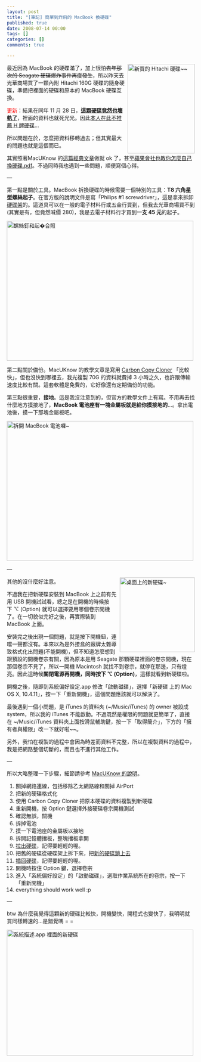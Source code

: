 ```yaml
---
layout: post
title: "[筆記] 簡單到炸飛的 MacBook 換硬碟"
published: true
date: 2008-07-14 00:00
tags: []
categories: []
comments: true

---
```


<a title="Flickr 上 chitsaou 的 新買的 Hitachi 硬碟~~" href="http://www.flickr.com/photos/chitsaou/2664133727/" target="_blank"><img src="http://farm4.static.flickr.com/3206/2664133727_7aea16ef75_m.jpg" alt="新買的 Hitachi 硬碟~~" width="180" height="240" align="right" /></a>最近因為 MacBook 的硬碟滿了，加上很怕<span style="text-decoration:line-through;">去年那次的 Seagate 硬碟爆炸事件再度發生</span>，所以昨天去光華商場買了一顆內附 Hitachi 160G 硬碟的隨身硬碟，準備把裡面的硬碟和原本的 MacBook 硬碟互換。

<span style="color:#ff0000;">更新</span>：結果在同年 11 月 28 日，<strong><span style="text-decoration:underline;">這顆硬碟竟然也壞軌了</span></strong>，裡面的資料也就死光光。因此<span style="text-decoration:underline;">本人在此不推薦 H 牌硬碟</span>...

所以問題在於，怎麼把資料移轉過去；但其實最大的問題也就是這個而已。

其實照著MacUKnow 的<a href="http://www.macuknow.com/node/160" target="_blank">這篇經典文章</a>做就 ok 了，甚至<a href="http://manuals.info.apple.com/en/MacBook_13inch_HardDrive_DIY.pdf" target="_blank">蘋果會社也教你怎麼自己換硬碟.pdf</a>。不過同時我也遇到一些問題，順便寫個心得。

—

<!--more-->

第一點是關於工具。MacBook 拆換硬碟的時候需要一個特別的工具：<strong>T8 六角星型螺絲起子</strong>。在官方版的說明文件是寫「Philips #1 screwdriver」，這是拿來拆卸<a href="http://flickr.com/photos/chitsaou/2664959582/" target="_blank">硬碟架</a>的。這道具可以在一般的電子材料行或五金行買到，但我去光華商場買不到 (其實是有，但竟然喊價 280)，我是去電子材料行才買到<strong>一支 45 元</strong>的起子。

<a title="Flickr 上 chitsaou 的 螺絲釘和起�合照" href="http://www.flickr.com/photos/chitsaou/2664134657/" target="_blank"><img src="http://farm4.static.flickr.com/3024/2664134657_dbd0dfb3ba.jpg" alt="螺絲釘和起�合照" width="500" height="375" /></a>

第二點關於備份。MacUKnow 的教學文章是寫用 <a href="http://www.bombich.com/software/ccc.html" target="_blank">Carbon Copy Cloner</a> 「比較快」，但也沒快到哪裡去，我光複製 70G 的資料就費掉 3 小時之久，也許跟傳輸速度比較有關。這套軟體是免費的，它好像還有定期備份的功能。

第三點很重要，<strong>接地</strong>。這是我沒注意到的，但官方的教學文件上有寫。不用再去找什麼地方摸接地了，<strong>MacBook 電池座有一塊金屬板就是給你摸接地的</strong>…。拿出電池後，摸一下那塊金屬板吧。

<a title="Flickr 上 chitsaou 的 拆開 MacBook 電池囉~" href="http://www.flickr.com/photos/chitsaou/2664134079/" target="_blank"><img src="http://farm4.static.flickr.com/3250/2664134079_277654c425.jpg" alt="拆開 MacBook 電池囉~" width="500" height="375" /></a>

—

<a title="Flickr 上 chitsaou 的 桌面上的新硬碟~" href="http://www.flickr.com/photos/chitsaou/2664135025/" target="_blank"><img src="http://farm4.static.flickr.com/3163/2664135025_b2fdcc8f3c_o.png" alt="桌面上的新硬碟~" width="201" height="200" align="right" /></a>其他的沒什麼好注意。

不過我在把新硬碟安裝到 MacBook 上之前有先用 USB 開機試試看，總之是在開機的時候按下 ⌥ (Option) 就可以選擇要用哪個卷宗開機了。在一切貌似完好之後，再實際裝到 MacBook 上面。

安裝完之後出現一個問題，就是按下開機鈕，連噹一聲都沒有。本來以為是外接盒的廠牌太雜導致格式化出問題(不能開機)，但不知道怎麼想到跟預設的開機卷宗有關，因為原本是用 Seagate 那顆硬碟裡面的卷宗開機，現在那個卷宗不見了，所以一開機 Macintosh 就找不到卷宗，就停在那邊，只有燈亮。因此這時候<strong>關閉電源再開機，同時按下 ⌥ (Option)</strong>，這樣就看到新硬碟啦。

開機之後，隨即到系統偏好設定.app 修改「啟動磁碟」，選擇「新硬碟 上的 Mac OS X, 10.4.11」，按一下「重新開機」，這個問題應該就可以解決了。

最後遇到一個小問題，是 iTunes 的資料夾 (~/Music/iTunes) 的 owner 被設成 system，所以我的 iTunes 不能啟動。不過既然是權限的問題就更簡單了，直接在 ~/Music/iTunes 資料夾上面按滑鼠輔助鍵，按一下「取得簡介」，下方的「擁有者與權限」改一下就好啦~~。

另外，我怕在複製的過程中會因為時差而資料不完整，所以在複製資料的過程中，我是把網路整個切斷的，而且也不進行其他工作。

—

所以大略整理一下步驟，細節請參考 <a href="http://www.macuknow.com/node/160" target="_blank">MacUKnow 的說明</a>。
<ol>
	<li>關掉網路連線，包括移除乙太網路線和關掉 AirPort</li>
	<li>把新的硬碟格式化</li>
	<li>使用 Carbon Copy Cloner 把原本硬碟的資料複製到新硬碟</li>
	<li>重新開機，按 Option 鍵選擇外接硬碟卷宗開機測試</li>
	<li>確認無誤，關機</li>
	<li>拆掉電池</li>
	<li>摸一下電池座的金屬板以接地</li>
	<li>拆開記憶體擋板，整塊擋板拿開</li>
	<li><a href="http://flickr.com/photos/chitsaou/2664959372/" target="_blank">拉出硬碟</a>，記得要輕輕的喔。</li>
	<li>把舊的硬碟從硬碟架上拆下來，把<a href="http://flickr.com/photos/chitsaou/2664959962/" target="_blank">新的硬碟鎖上去</a></li>
	<li><a href="http://flickr.com/photos/chitsaou/2664134935/" target="_blank">插回硬碟</a>，記得要輕輕的喔。</li>
	<li>開機時按住 Option 鍵，選擇卷宗</li>
	<li>進入「系統偏好設定」的「啟動磁碟」，選取作業系統所在的卷宗，按一下「重新開機」</li>
	<li>everything should work well :p</li>
</ol>
—

btw 為什麼我覺得這顆新的硬碟比較快，開機變快，開程式也變快了，我明明就買同樣轉速的…是錯覺嗎 = =

<a title="Flickr 上 chitsaou 的 系統描述.app 裡面的新硬碟" href="http://www.flickr.com/photos/chitsaou/2664969200/" target="_blank"><img src="http://farm4.static.flickr.com/3144/2664969200_5ebf20e2a3.jpg" alt="系統描述.app 裡面的新硬碟" width="500" height="338" /></a>
